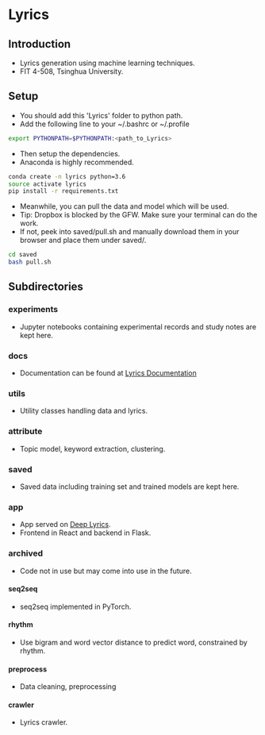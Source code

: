 # Lyrics
## Introduction
- Lyrics generation using machine learning techniques.
- FIT 4-508, Tsinghua University.

## Setup
- You should add this 'Lyrics' folder to python path.
- Add the following line to your ~/.bashrc or ~/.profile

```bash
export PYTHONPATH=$PYTHONPATH:<path_to_Lyrics>
```

- Then setup the dependencies.
- Anaconda is highly recommended.

```bash
conda create -n lyrics python=3.6
source activate lyrics
pip install -r requirements.txt
```

- Meanwhile, you can pull the data and model which will be used.
- Tip: Dropbox is blocked by the GFW. Make sure your terminal can do the work.
- If not, peek into saved/pull.sh and manually download them in your browser and place them under saved/.

```bash
cd saved
bash pull.sh
```

## Subdirectories
### experiments
- Jupyter notebooks containing experimental records and study notes are kept here.

### docs
- Documentation can be found at [Lyrics Documentation](https://thucqb.github.io/Lyrics/)

### utils
- Utility classes handling data and lyrics.

### attribute
- Topic model, keyword extraction, clustering.

### saved
- Saved data including training set and trained models are kept here.

### app
- App served on [Deep Lyrics](http://deeplyrics.eastasia.cloudapp.azure.com).
- Frontend in React and backend in Flask.

### archived
- Code not in use but may come into use in the future.

#### seq2seq
- seq2seq implemented in PyTorch.

#### rhythm
- Use bigram and word vector distance to predict word, constrained by rhythm.

#### preprocess
- Data cleaning, preprocessing

#### crawler
- Lyrics crawler.



